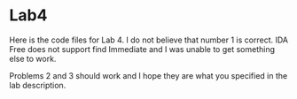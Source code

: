 # Lab4

Here is the code files for Lab 4. I do not believe that number 1 is correct. IDA Free does not support find Immediate and I was unable to get something else to work.

Problems 2 and 3 should work and I hope they are what you specified in the lab description.
